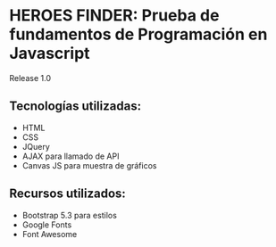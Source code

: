 # HEROES FINDER: Prueba de fundamentos de Programación en Javascript

Release 1.0

## Tecnologías utilizadas:
- HTML
- CSS
- JQuery
- AJAX para llamado de API
- Canvas JS para muestra de gráficos

## Recursos utilizados:
- Bootstrap 5.3 para estilos
- Google Fonts
- Font Awesome
